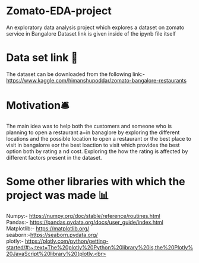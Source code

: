 # Zomato-EDA-project
An exploratory data analysis project which explores a dataset on zomato service in Bangalore 
Dataset link is given inside of the ipynb file itself
 
 # Data set link 📖
 The dataset can be downloaded from the following link:- https://www.kaggle.com/himanshupoddar/zomato-bangalore-restaurants

 # Motivation🛎️
 The main idea was to help both the customers and someone who is planning to open  a restaurant a=in banaglore by exploring the different locations and the possible location to open a restaurant or the best place to visit in bangalorre eor the best loaction to visit which provides the best option both by rating a nd cost. Exploring the how the rating is affected by different factors present in the dataset.
 
  # Some other libraries with which the project was made 📊
 Numpy:- https://numpy.org/doc/stable/reference/routines.html<br>
 Pandas:- https://pandas.pydata.org/docs/user_guide/index.html<br>
 Matplotlib:- https://matplotlib.org/<br>
 seaborn:-https://seaborn.pydata.org/<br>
 plotly:- https://plotly.com/python/getting-started/#:~:text=The%20plotly%20Python%20library%20is,the%20Plotly%20JavaScript%20library%20(plotly.<br>
 
